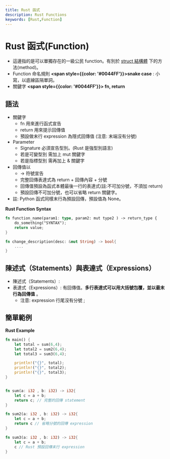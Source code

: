```yaml
---
title: Rust 函式
description: Rust Functions
keywords: [Rust,Function]
---
```


# Rust 函式(Function)
* 這邊指的是可以單獨存在的一級公民 function。有別於 [struct 結構體](./Rust_Struct#rust_method) 下的方法(method)。
* Function 命名規則 **<span style={{color: '#0044FF'}}>snake case</span>** : 小寫，以底線區隔單詞。  
* 關鍵字 **<span style={{color: '#0044FF'}}> fn, return </span>**   


## 語法
* 關鍵字
    * fn 用來進行函式宣告
    * return 用來提示回傳值
    * 預設做末行 expression 為隱式回傳值 (注意: 末端沒有分號)  
* Parameter 
    * Signature 必須宣告型別。(Rust 是強型別語言)  
    * 若是可變型別 需加上 mut 關鍵字
    * 若是指標型別 需再加上 & 關鍵字
* 回傳值以 
    * -\> 符號宣告  
    * 完整回傳表達式為 return + 回傳內容 + 分號   
    * 回傳值預設為函式本體最後一行的表達式(註:不可加分號，不須加 return)    
    * 預設回傳不可加分號，也可以省略 return 關鍵字。  
* 註: Python 函式同樣末行為預設回傳，預設值為 None。

__Rust Function Syntax__

```rust
fn function_name(param1: type, param2: mut type2 ) -> return_type {
    do_something("SYNTAX");
    return value;
}

fn change_description(desc: &mut String) -> bool{
    ....
}
```

## 陳述式（Statements）與表達式（Expressions）
* 陳述式（Statements）:
* 表達式（Expressions）: 有回傳值。**多行表達式可以用大括號包覆，並以最末行為回傳值** 。  
    * 注意: expression 行尾沒有分號 ;  
   
## 簡單範例

__Rust Example__

```rust
fn main() {
    let total = sum(6,4);
    let total2 = sum2(6,4);
    let total3 = sum3(6,4);

    println!("{}", total);
    println!("{}", total2);
    println!("{}", total3);
}


fn sum(a: i32 , b: i32) -> i32{
    let c = a + b;
    return c; // 完整的回傳 statement
} 

fn sum2(a: i32 , b: i32) -> i32{
    let c = a + b;
    return c // 省略分號的回傳 expression
} 

fn sum3(a: i32 , b: i32) -> i32{
    let c = a + b;
    c // Rust 預設回傳末行 expression
} 
```
